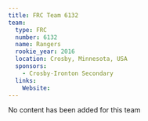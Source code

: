 ```yaml
---
title: FRC Team 6132
team:
  type: FRC
  number: 6132
  name: Rangers
  rookie_year: 2016
  location: Crosby, Minnesota, USA
  sponsors:
    - Crosby-Ironton Secondary
  links:
    Website: 
---
```

No content has been added for this team